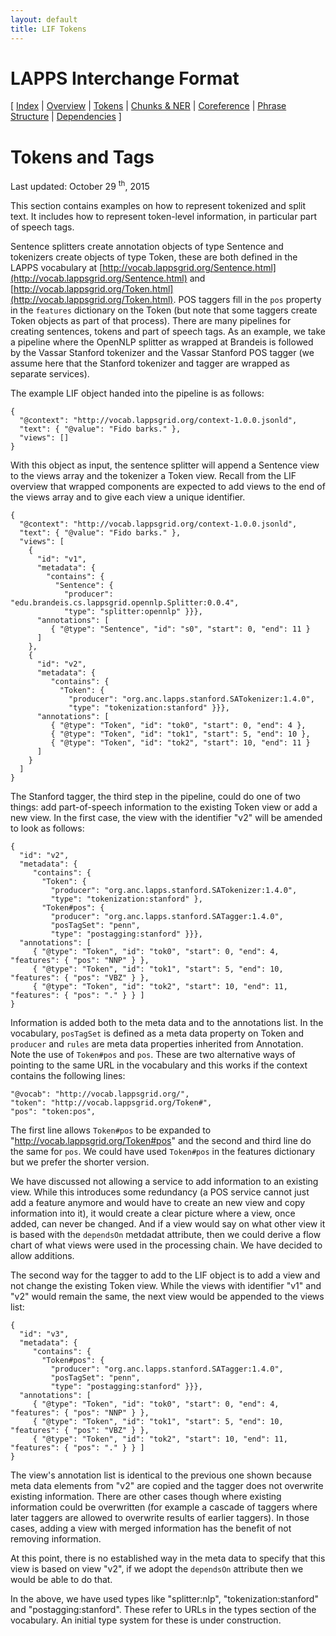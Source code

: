 ```yaml
---
layout: default
title: LIF Tokens
---
```


# LAPPS Interchange Format

[
[Index](index.html) |
[Overview](overview.html) |
[Tokens](tokens.html) |
[Chunks &amp; NER](ner.html) |
[Coreference](coref.html) |
[Phrase Structure](phrase_structure.html) |
[Dependencies](dependencies.html)
]


# Tokens and Tags

Last updated: October 29 <sup>th</sup>, 2015

This section contains examples on how to represent tokenized and split text. It includes how to represent token-level information, in particular part of speech tags.

Sentence splitters create annotation objects of type Sentence and tokenizers create objects of type Token, these are both defined in the LAPPS vocabulary at [http://vocab.lappsgrid.org/Sentence.html](http://vocab.lappsgrid.org/Sentence.html) and [http://vocab.lappsgrid.org/Token.html](http://vocab.lappsgrid.org/Token.html). POS taggers fill in the `pos` property in the `features` dictionary on the Token (but note that some taggers create Token objects as part of that process). There are many pipelines for creating sentences, tokens and part of speech tags. As an example, we take a pipeline where the OpenNLP splitter as wrapped at Brandeis is followed by the Vassar Stanford tokenizer and the Vassar Stanford POS tagger (we assume here that the Stanford tokenizer and tagger are wrapped as separate services).

The example LIF object handed into the pipeline is as follows:

```
{
  "@context": "http://vocab.lappsgrid.org/context-1.0.0.jsonld",
  "text": { "@value": "Fido barks." },
  "views": []
}
```

With this object as input, the sentence splitter will append a Sentence view to the views array and the tokenizer a Token view. Recall from the LIF overview that wrapped components are expected to add views to the end of the views array and to give each view a unique identifier.

```
{
  "@context": "http://vocab.lappsgrid.org/context-1.0.0.jsonld",
  "text": { "@value": "Fido barks." },
  "views": [
    {
      "id": "v1",
      "metadata": {
        "contains": {
          "Sentence": {
            "producer": "edu.brandeis.cs.lappsgrid.opennlp.Splitter:0.0.4",
            "type": "splitter:opennlp" }}},
      "annotations": [
         { "@type": "Sentence", "id": "s0", "start": 0, "end": 11 }
      ]
    },
    {
      "id": "v2",
      "metadata": {
         "contains": {
           "Token": {
             "producer": "org.anc.lapps.stanford.SATokenizer:1.4.0",
             "type": "tokenization:stanford" }}},
      "annotations": [
         { "@type": "Token", "id": "tok0", "start": 0, "end": 4 },
         { "@type": "Token", "id": "tok1", "start": 5, "end": 10 },
         { "@type": "Token", "id": "tok2", "start": 10, "end": 11 }
      ]
    }
  ]
}
```

The Stanford tagger, the third step in the pipeline, could do one of two things: add part-of-speech information to the existing Token view or add a new view. In the first case, the view with the identifier "v2" will be amended to look as follows:

```
{
  "id": "v2",
  "metadata": {
     "contains": {
       "Token": {
         "producer": "org.anc.lapps.stanford.SATokenizer:1.4.0",
         "type": "tokenization:stanford" },
       "Token#pos": {
         "producer": "org.anc.lapps.stanford.SATagger:1.4.0",
         "posTagSet": "penn",
         "type": "postagging:stanford" }}},
  "annotations": [
     { "@type": "Token", "id": "tok0", "start": 0, "end": 4, "features": { "pos": "NNP" } },
     { "@type": "Token", "id": "tok1", "start": 5, "end": 10, "features": { "pos": "VBZ" } },
     { "@type": "Token", "id": "tok2", "start": 10, "end": 11, "features": { "pos": "." } } ]
}
```

Information is added both to the meta data and to the annotations list. In the vocabulary, `posTagSet` is defined as a meta data property on Token and `producer` and `rules` are meta data properties inherited from Annotation. Note the use of `Token#pos` and `pos`. These are two alternative ways of pointing to the same URL in the vocabulary and this works if the context contains the following lines:

```
"@vocab": "http://vocab.lappsgrid.org/",
"token": "http://vocab.lappsgrid.org/Token#",
"pos": "token:pos",
```

The first line allows `Token#pos` to be expanded to "http://vocab.lappsgrid.org/Token#pos" and the second and third line do the same for `pos`. We could have used `Token#pos` in the features dictionary but we prefer the shorter version.

We have discussed not allowing a service to add information to an existing view. While this introduces some redundancy (a POS service cannot just add a feature anymore and would have to create an new view and copy information into it), it would create a clear picture where a view, once added, can never be changed. And if a view would say on what other view it is based with the `dependsOn` metdadat attribute, then we could derive a flow chart of what views were used in the processing chain. We have decided to allow additions.

The second way for the tagger to add to the LIF object is to add a view and not change the existing Token view. While the views with identifier "v1" and "v2" would remain the same, the next view would be appended to the views list:

```
{
  "id": "v3",
  "metadata": {
     "contains": {
       "Token#pos": {
         "producer": "org.anc.lapps.stanford.SATagger:1.4.0",
         "posTagSet": "penn",
         "type": "postagging:stanford" }}},
  "annotations": [
     { "@type": "Token", "id": "tok0", "start": 0, "end": 4, "features": { "pos": "NNP" } },
     { "@type": "Token", "id": "tok1", "start": 5, "end": 10, "features": { "pos": "VBZ" } },
     { "@type": "Token", "id": "tok2", "start": 10, "end": 11, "features": { "pos": "." } } ]
}
```

The view's annotation list is identical to the previous one shown because meta data elements from "v2" are copied and the tagger does not overwrite existing information. There are other cases though where existing information could be overwritten (for example a cascade of taggers where later taggers are allowed to overwrite results of earlier taggers). In those cases, adding a view with merged information has the benefit of not removing information.

At this point, there is no established way in the meta data to specify that this view is based on view "v2", if we adopt the `dependsOn` attribute then we would be able to do that.

In the above, we have used types like "splitter:nlp", "tokenization:stanford" and "postagging:stanford". These refer to URLs in the types section of the vocabulary. An initial type system for these is under construction.
